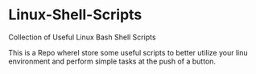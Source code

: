 # Linux-Shell-Scripts
Collection of Useful Linux Bash Shell Scripts

This is a Repo whereI store some useful scripts to better utilize your linu environment and perform simple tasks at the push of a button.
